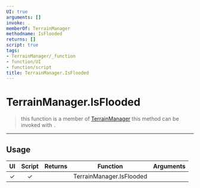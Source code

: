 ```yaml
---
UI: true
arguments: []
invoke: .
memberOf: TerrainManager
methodname: IsFlooded
returns: []
script: true
tags:
- TerrainManager/_function
- function/UI
- function/script
title: TerrainManager.IsFlooded
---
```

# TerrainManager.IsFlooded
> this function is a member of [TerrainManager](civ-6/lua/TerrainManager.md)
> this method can be invoked with `.`
-----
## Usage
|  UI | Script | Returns | Function | Arguments |
|:---:|:------:|-------:|:--------:|:---------|
|✓|✓||TerrainManager.IsFlooded||
